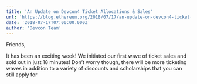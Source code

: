 ```yaml
---
title: 'An Update on Devcon4 Ticket Allocations & Sales'
url: 'https://blog.ethereum.org/2018/07/17/an-update-on-devcon4-ticket-allocations-and-sales/'
date: '2018-07-17T07:00:00.000Z'
author: 'Devcon Team'
---
```

Friends,

It has been an exciting week! We initiated our first wave of ticket sales and sold out in just 18 minutes! Don’t worry though, there will be more ticketing waves in addition to a variety of discounts and scholarships that you can still apply for
